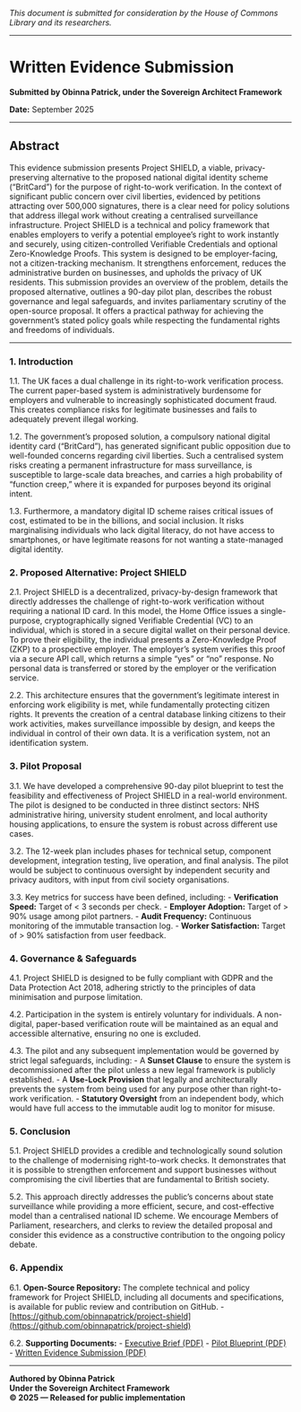 _This document is submitted for consideration by the House of Commons Library and its researchers._

---

# **Written Evidence Submission**

**Submitted by Obinna Patrick, under the Sovereign Architect Framework**

**Date:** September 2025

---

## **Abstract**

This evidence submission presents Project SHIELD, a viable, privacy-preserving alternative to the proposed national digital identity scheme (“BritCard”) for the purpose of right-to-work verification. In the context of significant public concern over civil liberties, evidenced by petitions attracting over 500,000 signatures, there is a clear need for policy solutions that address illegal work without creating a centralised surveillance infrastructure. Project SHIELD is a technical and policy framework that enables employers to verify a potential employee’s right to work instantly and securely, using citizen-controlled Verifiable Credentials and optional Zero-Knowledge Proofs. This system is designed to be employer-facing, not a citizen-tracking mechanism. It strengthens enforcement, reduces the administrative burden on businesses, and upholds the privacy of UK residents. This submission provides an overview of the problem, details the proposed alternative, outlines a 90-day pilot plan, describes the robust governance and legal safeguards, and invites parliamentary scrutiny of the open-source proposal. It offers a practical pathway for achieving the government’s stated policy goals while respecting the fundamental rights and freedoms of individuals.

---

### **1. Introduction**

1.1. The UK faces a dual challenge in its right-to-work verification process. The current paper-based system is administratively burdensome for employers and vulnerable to increasingly sophisticated document fraud. This creates compliance risks for legitimate businesses and fails to adequately prevent illegal working.

1.2. The government’s proposed solution, a compulsory national digital identity card (“BritCard”), has generated significant public opposition due to well-founded concerns regarding civil liberties. Such a centralised system risks creating a permanent infrastructure for mass surveillance, is susceptible to large-scale data breaches, and carries a high probability of “function creep,” where it is expanded for purposes beyond its original intent.

1.3. Furthermore, a mandatory digital ID scheme raises critical issues of cost, estimated to be in the billions, and social inclusion. It risks marginalising individuals who lack digital literacy, do not have access to smartphones, or have legitimate reasons for not wanting a state-managed digital identity.

### **2. Proposed Alternative: Project SHIELD**

2.1. Project SHIELD is a decentralized, privacy-by-design framework that directly addresses the challenge of right-to-work verification without requiring a national ID card. In this model, the Home Office issues a single-purpose, cryptographically signed Verifiable Credential (VC) to an individual, which is stored in a secure digital wallet on their personal device. To prove their eligibility, the individual presents a Zero-Knowledge Proof (ZKP) to a prospective employer. The employer’s system verifies this proof via a secure API call, which returns a simple “yes” or “no” response. No personal data is transferred or stored by the employer or the verification service.

2.2. This architecture ensures that the government’s legitimate interest in enforcing work eligibility is met, while fundamentally protecting citizen rights. It prevents the creation of a central database linking citizens to their work activities, makes surveillance impossible by design, and keeps the individual in control of their own data. It is a verification system, not an identification system.

### **3. Pilot Proposal**

3.1. We have developed a comprehensive 90-day pilot blueprint to test the feasibility and effectiveness of Project SHIELD in a real-world environment. The pilot is designed to be conducted in three distinct sectors: NHS administrative hiring, university student enrolment, and local authority housing applications, to ensure the system is robust across different use cases.

3.2. The 12-week plan includes phases for technical setup, component development, integration testing, live operation, and final analysis. The pilot would be subject to continuous oversight by independent security and privacy auditors, with input from civil society organisations.

3.3. Key metrics for success have been defined, including:
    - **Verification Speed:** Target of < 3 seconds per check.
    - **Employer Adoption:** Target of > 90% usage among pilot partners.
    - **Audit Frequency:** Continuous monitoring of the immutable transaction log.
    - **Worker Satisfaction:** Target of > 90% satisfaction from user feedback.

### **4. Governance & Safeguards**

4.1. Project SHIELD is designed to be fully compliant with GDPR and the Data Protection Act 2018, adhering strictly to the principles of data minimisation and purpose limitation.

4.2. Participation in the system is entirely voluntary for individuals. A non-digital, paper-based verification route will be maintained as an equal and accessible alternative, ensuring no one is excluded.

4.3. The pilot and any subsequent implementation would be governed by strict legal safeguards, including:
    - A **Sunset Clause** to ensure the system is decommissioned after the pilot unless a new legal framework is publicly established.
    - A **Use-Lock Provision** that legally and architecturally prevents the system from being used for any purpose other than right-to-work verification.
    - **Statutory Oversight** from an independent body, which would have full access to the immutable audit log to monitor for misuse.

### **5. Conclusion**

5.1. Project SHIELD provides a credible and technologically sound solution to the challenge of modernising right-to-work checks. It demonstrates that it is possible to strengthen enforcement and support businesses without compromising the civil liberties that are fundamental to British society.

5.2. This approach directly addresses the public’s concerns about state surveillance while providing a more efficient, secure, and cost-effective model than a centralised national ID scheme. We encourage Members of Parliament, researchers, and clerks to review the detailed proposal and consider this evidence as a constructive contribution to the ongoing policy debate.

### **6. Appendix**

6.1. **Open-Source Repository:** The complete technical and policy framework for Project SHIELD, including all documents and specifications, is available for public review and contribution on GitHub.
    - [https://github.com/obinnapatrick/project-shield](https://github.com/obinnapatrick/project-shield)

6.2. **Supporting Documents:**
    - [Executive Brief (PDF)](https://github.com/obinnapatrick/project-shield/blob/main/executive_brief.pdf)
    - [Pilot Blueprint (PDF)](https://github.com/obinnapatrick/project-shield/blob/main/pilot_blueprint.pdf)
    - [Written Evidence Submission (PDF)](https://github.com/obinnapatrick/project-shield/blob/main/written_evidence_submission.pdf)

---

**Authored by Obinna Patrick**  
**Under the Sovereign Architect Framework**  
**© 2025 — Released for public implementation**
